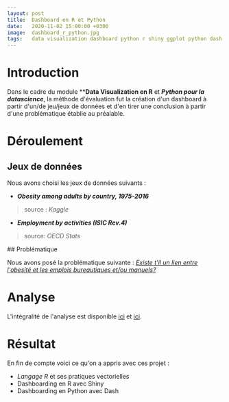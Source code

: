 ```yaml
---
layout: post
title:  Dashboard en R et Python
date:   2020-11-02 15:00:00 +0300
image:  dashboard_r_python.jpg
tags:   data visualization dashboard python r shiny ggplot python dash plotly
---
```


# Introduction

Dans le cadre du module ****Data Visualization en R** et ***Python pour la datascience***, la
méthode d'évaluation fut la création d'un dashboard à partir d'un/de jeu/jeux de données et
d'en tirer une conclusion à partir d'une problématique établie au préalable.

# Déroulement

## Jeux de données

Nous avons choisi les jeux de données suivants :

- ***Obesity among adults by country, 1975-2016***
> source : *Kaggle*

- ***Employment by activities (ISIC Rev.4)***
> source: *OECD Stats*

## Problématique

Nous avons posé la problématique suivante : <ins>*Existe t'il un lien entre l'obesité et les emplois bureautiques et/ou manuels?*</ins>

# Analyse

L'intégralité de l'analyse est disponible [ici](https://git.esiee.fr/rafidini/projet_r) et [ici](https://git.esiee.fr/rafidini/dsia-4101a).

# Résultat

En fin de compte voici ce qu'on a appris avec ces projet :
- *Langage R* et ses pratiques vectorielles
- Dashboarding en R avec Shiny
- Dashboarding en Python avec Dash

